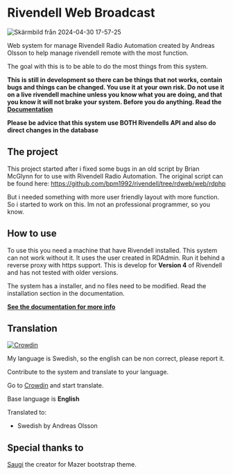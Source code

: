# Rivendell Web Broadcast
![Skärmbild från 2024-04-30 17-57-25](https://github.com/olsson82/rivendellweb/assets/122672087/c9e12210-5af5-4893-bac2-af8428f7f04d)

Web system for manage Rivendell Radio Automation created by Andreas Olsson to help manage rivendell remote with the most function.

The goal with this is to be able to do the most things from this system.

**This is still in development so there can be things that not works, contain bugs and things can be changed. You use it at your own risk. Do not use it on a live rivendell machine unless you know what you are doing, and that you know it will not brake your system. Before you do anything. Read the [**Documentation**](https://olsson82.github.io/rivwebdoc/)**

**Please be advice that this system use BOTH Rivendells API and also do direct changes in the database**

## The project
This project started after i fixed some bugs in an old script by Brian McGlynn for to use with Rivendell Radio Automation. The original script can be found here: https://github.com/bpm1992/rivendell/tree/rdweb/web/rdphp

But i needed something with more user friendly layout with more function. So i started to work on this. Im not an professional programmer, so you know.

## How to use
To use this you need a machine that have Rivendell installed. This system can not work without it. It uses the user created in RDAdmin. Run it behind a reverse proxy with https support. This is develop for **Version 4** of Rivendell and has not tested with older versions.

The system has a installer, and no files need to be modified. Read the installation section in the documentation.

[**See the documentation for more info**](https://olsson82.github.io/rivwebdoc/)

## Translation
[![Crowdin](https://badges.crowdin.net/rivendell-web-broadcast/localized.svg)](https://crowdin.com)

My language is Swedish, so the english can be non correct, please report it.

Contribute to the system and translate to your language. 

Go to [Crowdin](https://crowdin.com/project/rivendell-web-broadcast) and start translate.

Base language is **English**

Translated to:
* Swedish by Andreas Olsson

## Special thanks to
[Saugi](https://github.com/zuramai/mazer) the creator for Mazer bootstrap theme.

